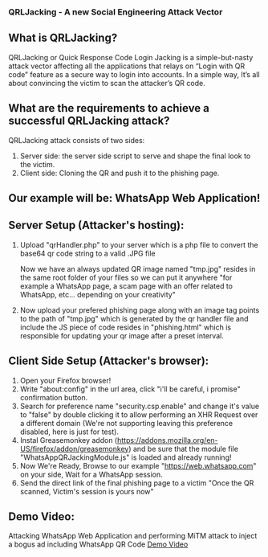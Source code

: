### QRLJacking - A new Social Engineering Attack Vector

## What is QRLJacking?
QRLJacking or Quick Response Code Login Jacking is a simple-but-nasty attack vector affecting all the applications that relays on “Login with QR code” feature as a secure way to login into accounts. In a simple way, It’s all about convincing the victim to scan the attacker’s QR code.


## What are the requirements to achieve a successful QRLJacking attack?
QRLJacking attack consists of two sides:

1. Server side: the server side script to serve and shape the final look to the victim.
2. Client side: Cloning the QR and push it to the phishing page.

## Our example will be: WhatsApp Web Application!

## Server Setup (Attacker's hosting):
1. Upload "qrHandler.php" to your server which is a php file to convert the base64 qr code string to a valid .JPG file

	Now we have an always updated QR image named "tmp.jpg" resides in the same root folder of your files so we can put it anywhere "for example a WhatsApp page, a scam page with an offer related to WhatsApp, etc... depending on your creativity"

2. Now upload your prefered phishing page along with an image tag points to the path of "tmp.jpg" which is generated by the qr handler file and include the JS piece of code resides in "phishing.html" which is responsible for updating your qr image after a preset interval.


## Client Side Setup (Attacker's browser):

1. Open your Firefox browser!
2. Write "about:config" in the url area, click "i'll be careful, i promise" confirmation button.
3. Search for preference name "security.csp.enable" and change it's value to "false" by double clicking it to allow performing an XHR Request over a different domain (We're not supporting leaving this preference disabled, here is just for test).
4. Instal Greasemonkey addon (https://addons.mozilla.org/en-US/firefox/addon/greasemonkey) and be sure that the module file "WhatsAppQRJackingModule.js" is loaded and already running!
5. Now We're Ready, Browse to our example "https://web.whatsapp.com" on your side, Wait for a WhatsApp session.
6. Send the direct link of the final phishing page to a victim "Once the QR scanned, Victim's session is yours now"

## Demo Video:
Attacking WhatsApp Web Application and performing MiTM attack to inject a bogus ad including WhatsApp QR Code
<a href="https://www.youtube.com/watch?v=JCoPSdQvESc">Demo Video</a>
